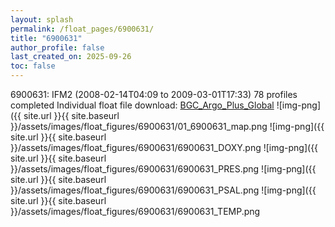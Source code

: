 ```yaml
---
layout: splash
permalink: /float_pages/6900631/
title: "6900631"
author_profile: false
last_created_on: 2025-09-26
toc: false
---
```

 
6900631: IFM2 (2008-02-14T04:09 to 2009-03-01T17:33)
78 profiles completed
Individual float file download: [BGC_Argo_Plus_Global](https://ftp.soest.hawaii.edu/bgc_argo_plus/Individual_Floats/outliers_removed/6900631_Sprof_processed.nc)
![img-png]({{ site.url }}{{ site.baseurl }}/assets/images/float_figures/6900631/01_6900631_map.png
![img-png]({{ site.url }}{{ site.baseurl }}/assets/images/float_figures/6900631/6900631_DOXY.png
![img-png]({{ site.url }}{{ site.baseurl }}/assets/images/float_figures/6900631/6900631_PRES.png
![img-png]({{ site.url }}{{ site.baseurl }}/assets/images/float_figures/6900631/6900631_PSAL.png
![img-png]({{ site.url }}{{ site.baseurl }}/assets/images/float_figures/6900631/6900631_TEMP.png
